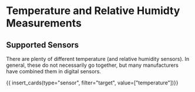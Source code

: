 # Temperature and Relative Humidty Measurements

## Supported Sensors

There are plenty of different temperature (and relative humidity sensors). In general, these do not necessarily go together, but many manufacturers have combined them in digital sensors.

{{ insert_cards(type="sensor", filter="target", value=["temperature"])}}